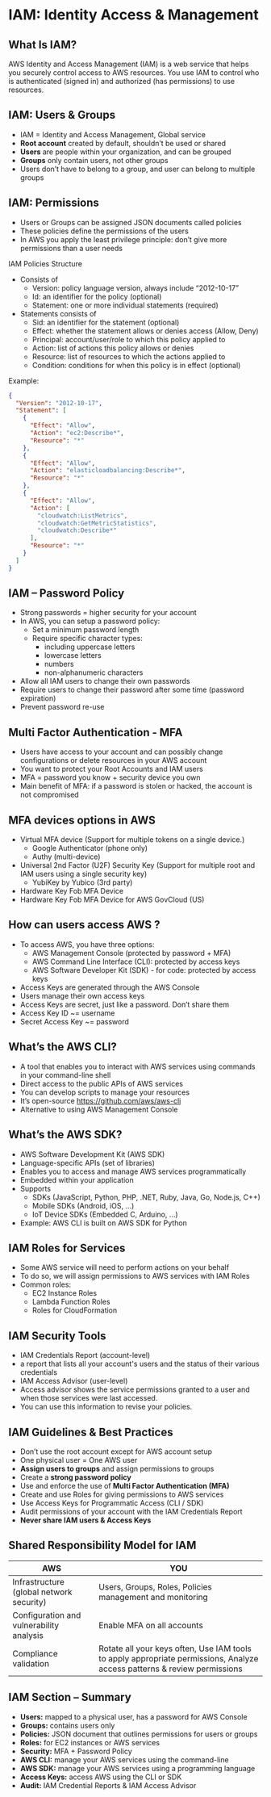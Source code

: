 # IAM: Identity Access & Management

## What Is IAM?

AWS Identity and Access Management (IAM) is a web service that helps you securely control access to AWS resources. You use IAM to control who is authenticated (signed in) and authorized (has permissions) to use resources.

## IAM: Users & Groups

* IAM = Identity and Access Management, Global service
* **Root account** created by default, shouldn’t be used or shared
* **Users** are people within your organization, and can be grouped
* **Groups** only contain users, not other groups
* Users don’t have to belong to a group, and user can belong to multiple groups

## IAM: Permissions

* Users or Groups can be assigned JSON documents called policies
* These policies define the permissions of the users
* In AWS you apply the least privilege principle: don’t give more permissions than a user needs

IAM Policies Structure

* Consists of
  * Version: policy language version, always include “2012-10-17”
  * Id: an identifier for the policy (optional)
  * Statement: one or more individual statements (required)
* Statements consists of
  * Sid: an identifier for the statement (optional)
  * Effect: whether the statement allows or denies access (Allow, Deny)
  * Principal: account/user/role to which this policy applied to
  * Action: list of actions this policy allows or denies
  * Resource: list of resources to which the actions applied to
  * Condition: conditions for when this policy is in effect (optional)

Example:

```json
{
  "Version": "2012-10-17",
  "Statement": [
    {
      "Effect": "Allow",
      "Action": "ec2:Describe*",
      "Resource": "*"
    },
    {
      "Effect": "Allow",
      "Action": "elasticloadbalancing:Describe*",
      "Resource": "*"
    },
    {
      "Effect": "Allow",
      "Action": [
        "cloudwatch:ListMetrics",
        "cloudwatch:GetMetricStatistics",
        "cloudwatch:Describe*"
      ],
      "Resource": "*"
    }
  ]
}
```

## IAM – Password Policy

* Strong passwords = higher security for your account
* In AWS, you can setup a password policy:
  * Set a minimum password length
  * Require specific character types:
    * including uppercase letters
    * lowercase letters
    * numbers
    * non-alphanumeric characters
* Allow all IAM users to change their own passwords
* Require users to change their password after some time (password expiration)
* Prevent password re-use

## Multi Factor Authentication - MFA

* Users have access to your account and can possibly change configurations or delete resources in your AWS account
* You want to protect your Root Accounts and IAM users
* MFA = password you know + security device you own
* Main benefit of MFA: if a password is stolen or hacked, the account is not compromised

## MFA devices options in AWS

* Virtual MFA device (Support for multiple tokens on a single device.)
  * Google Authenticator (phone only)
  * Authy (multi-device)
* Universal 2nd Factor (U2F) Security Key (Support for multiple root and IAM users using a single security key)
  * YubiKey by Yubico (3rd party)
* Hardware Key Fob MFA Device
* Hardware Key Fob MFA Device for AWS GovCloud (US)

## How can users access AWS ?

* To access AWS, you have three options:
  * AWS Management Console (protected by password + MFA)
  * AWS Command Line Interface (CLI): protected by access keys
  * AWS Software Developer Kit (SDK) - for code: protected by access keys
* Access Keys are generated through the AWS Console
* Users manage their own access keys
* Access Keys are secret, just like a password. Don’t share them
* Access Key ID ~= username
* Secret Access Key ~= password

## What’s the AWS CLI?

* A tool that enables you to interact with AWS services using commands in your command-line shell
* Direct access to the public APIs of AWS services
* You can develop scripts to manage your resources
* It’s open-source <https://github.com/aws/aws-cli>
* Alternative to using AWS Management Console

## What’s the AWS SDK?

* AWS Software Development Kit (AWS SDK)
* Language-specific APIs (set of libraries)
* Enables you to access and manage AWS services programmatically
* Embedded within your application
* Supports
  * SDKs (JavaScript, Python, PHP, .NET, Ruby, Java, Go, Node.js, C++)
  * Mobile SDKs (Android, iOS, …)
  * IoT Device SDKs (Embedded C, Arduino, …)
* Example: AWS CLI is built on AWS SDK for Python

## IAM Roles for Services

* Some AWS service will need to perform actions on your behalf
* To do so, we will assign permissions to AWS services with IAM Roles
* Common roles:
  * EC2 Instance Roles
  * Lambda Function Roles
  * Roles for CloudFormation

## IAM Security Tools

* IAM Credentials Report (account-level)
* a report that lists all your account's users and the status of their various credentials
* IAM Access Advisor (user-level)
* Access advisor shows the service permissions granted to a user and when those services were last accessed.
* You can use this information to revise your policies.

## IAM Guidelines & Best Practices

* Don’t use the root account except for AWS account setup
* One physical user = One AWS user
* **Assign users to groups** and assign permissions to groups
* Create a **strong password policy**
* Use and enforce the use of **Multi Factor Authentication (MFA)**
* Create and use Roles for giving permissions to AWS services
* Use Access Keys for Programmatic Access (CLI / SDK)
* Audit permissions of your account with the IAM Credentials Report
* **Never share IAM users & Access Keys**

## Shared Responsibility Model for IAM

AWS | YOU
---------- | ------------
Infrastructure (global network security) | Users, Groups, Roles, Policies management and monitoring
Configuration and vulnerability analysis | Enable MFA on all accounts
Compliance validation | Rotate all your keys often, Use IAM tools to apply appropriate permissions, Analyze access patterns & review permissions

## IAM Section – Summary

* **Users:** mapped to a physical user, has a password for AWS Console
* **Groups:** contains users only
* **Policies:** JSON document that outlines permissions for users or groups
* **Roles:** for EC2 instances or AWS services
* **Security:** MFA + Password Policy
* **AWS CLI:** manage your AWS services using the command-line
* **AWS SDK:** manage your AWS services using a programming language
* **Access Keys:** access AWS using the CLI or SDK
* **Audit:** IAM Credential Reports & IAM Access Advisor
